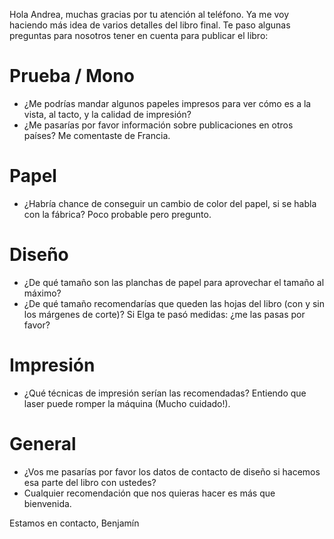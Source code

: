 Hola Andrea,
muchas gracias por tu atención al teléfono.
Ya me voy haciendo más idea de varios detalles del libro final.
Te paso algunas preguntas para nosotros tener en cuenta para publicar el libro:

# Prueba / Mono
* ¿Me podrías mandar algunos papeles impresos para ver cómo es a la vista, al tacto, y la calidad de impresión?
* ¿Me pasarías por favor información sobre publicaciones en otros países? Me comentaste de Francia.

# Papel
* ¿Habría chance de conseguir un cambio de color del papel, si se habla con la fábrica? Poco probable pero pregunto.

# Diseño
* ¿De qué tamaño son las planchas de papel para aprovechar el tamaño al máximo?
* ¿De qué tamaño recomendarías que queden las hojas del libro (con y sin los márgenes de corte)? Si Elga te pasó medidas: ¿me las pasas por favor?

# Impresión
* ¿Qué técnicas de impresión serían las recomendadas? Entiendo que laser puede romper la máquina (Mucho cuidado!).

# General
* ¿Vos me pasarías por favor los datos de contacto de diseño si hacemos esa parte del libro con ustedes?
* Cualquier recomendación que nos quieras hacer es más que bienvenida.

Estamos en contacto,
Benjamín
